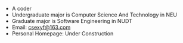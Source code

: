 - A coder
- Undergraduate major is Computer Science And Technology in NEU
- Graduate major is Software Engineering in NUDT
- Email: csexyf@163.com
- Personal Homepage: Under Construction
